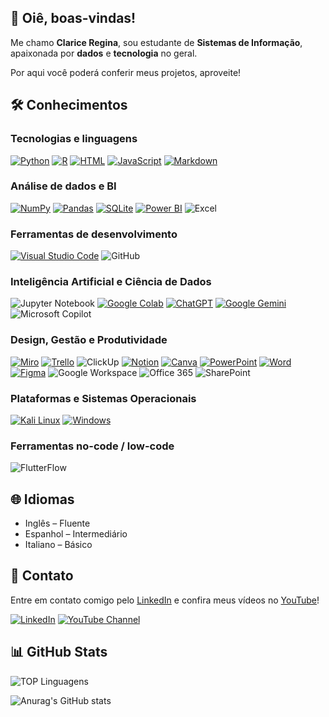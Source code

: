 ## 👋 Oiê, boas-vindas!  

Me chamo **Clarice Regina**, sou estudante de **Sistemas de Informação**, apaixonada por **dados** e **tecnologia** no geral. 

Por aqui você poderá conferir meus projetos, aproveite!

## 🛠️ Conhecimentos 

### Tecnologias e linguagens
[![Python](https://img.shields.io/badge/Python-3776AB?logo=python&logoColor=fff)](#)
[![R](https://img.shields.io/badge/R-%23276DC3.svg?logo=r&logoColor=white)](#)
[![HTML](https://img.shields.io/badge/HTML-%23E34F26.svg?logo=html5&logoColor=white)](#)
[![JavaScript](https://img.shields.io/badge/JavaScript-F7DF1E?logo=javascript&logoColor=000)](#)
[![Markdown](https://img.shields.io/badge/Markdown-%23000000.svg?logo=markdown&logoColor=white)](#)

### Análise de dados e BI
[![NumPy](https://img.shields.io/badge/NumPy-4DABCF?logo=numpy&logoColor=fff)](#)
[![Pandas](https://img.shields.io/badge/Pandas-150458?logo=pandas&logoColor=fff)](#)
[![SQLite](https://img.shields.io/badge/SQLite-%2307405e.svg?logo=sqlite&logoColor=white)](#)
[![Power BI](https://custom-icon-badges.demolab.com/badge/Power%20BI-F1C912?logo=power-bi&logoColor=fff)](#)
![Excel](https://img.shields.io/badge/Microsoft%20Excel-217346?style=flat&logo=microsoftexcel&logoColor=white)

### Ferramentas de desenvolvimento
[![Visual Studio Code](https://custom-icon-badges.demolab.com/badge/Visual%20Studio%20Code-0078d7.svg?logo=vsc&logoColor=white)](#)
![GitHub](https://img.shields.io/badge/GitHub-181717?style=flat&logo=github&logoColor=white)

### Inteligência Artificial e Ciência de Dados
![Jupyter Notebook](https://img.shields.io/badge/Jupyter%20Notebook-F37626?style=flat&logo=jupyter&logoColor=white)
[![Google Colab](https://img.shields.io/badge/Google%20Colab-F9AB00?logo=googlecolab&logoColor=fff)](#)
[![ChatGPT](https://img.shields.io/badge/ChatGPT-74aa9c?logo=openai&logoColor=white)](#)
[![Google Gemini](https://img.shields.io/badge/Google%20Gemini-886FBF?logo=googlegemini&logoColor=fff)](#)
![Microsoft Copilot](https://img.shields.io/badge/Microsoft%20Copilot-5E5ADB?style=flat&logo=microsoft&logoColor=white)

### Design, Gestão e Produtividade
[![Miro](https://img.shields.io/badge/Miro-050038?logo=miro&logoColor=fff)](#)
[![Trello](https://img.shields.io/badge/Trello-0052CC?logo=trello&logoColor=fff)](#)
![ClickUp](https://img.shields.io/badge/ClickUp-7B68EE?style=flat&logo=clickup&logoColor=white)
[![Notion](https://img.shields.io/badge/Notion-000?logo=notion&logoColor=fff)](#)
[![Canva](https://img.shields.io/badge/Canva-%2300C4CC.svg?&logo=Canva&logoColor=white)](#)
[![PowerPoint](https://img.shields.io/badge/PowerPoint-%23ED6C47.svg?&logo=microsoftpowerpoint&logoColor=white)](#)
[![Word](https://img.shields.io/badge/Word-%232B579A.svg?&logo=microsoftword&logoColor=white)](#)
[![Figma](https://img.shields.io/badge/Figma-F24E1E?logo=figma&logoColor=white)](#)
![Google Workspace](https://img.shields.io/badge/Google%20Workspace-4285F4?style=flat&logo=google&logoColor=white)
![Office 365](https://img.shields.io/badge/Office%20365-D83B01?style=flat&logo=microsoft&logoColor=white)
![SharePoint](https://img.shields.io/badge/SharePoint-0078d4?style=flat&logo=microsoftsharepoint&logoColor=white)

### Plataformas e Sistemas Operacionais
[![Kali Linux](https://img.shields.io/badge/Kali%20Linux-557C94?logo=kalilinux&logoColor=fff)](#)
[![Windows](https://custom-icon-badges.demolab.com/badge/Windows-0078D6?logo=windows11&logoColor=white)](#)

### Ferramentas no-code / low-code
![FlutterFlow](https://img.shields.io/badge/FlutterFlow-5C4BFF?style=flat&logoColor=white)

## 🌐 Idiomas
* Inglês – Fluente
* Espanhol – Intermediário
* Italiano – Básico

## 📱 Contato

Entre em contato comigo pelo [LinkedIn](https://www.linkedin.com/in/clariceregina/) e confira meus vídeos no [YouTube](https://www.youtube.com/@elasfalamtech)! 

[![LinkedIn](https://img.shields.io/badge/-LinkedIn-blue?style=flat-square&logo=Linkedin&logoColor=white&link=https://www.linkedin.com/in/clariceregina/)](https://www.linkedin.com/in/clariceregina/)  [![YouTube Channel](https://img.shields.io/badge/-Elas%20Falam%20Tech-red?style=flat-square&logo=youtube&logoColor=white)](https://www.youtube.com/@elasfalamtech)

## 📊 GitHub Stats

![TOP Linguagens](https://github-readme-stats.vercel.app/api/top-langs/?username=clariceregina&layout=compact&theme=radical)

![Anurag's GitHub stats](https://github-readme-stats.vercel.app/api?username=clariceregina&theme=radical&showicons=true&hide=stars,prs,issues,contribs)
